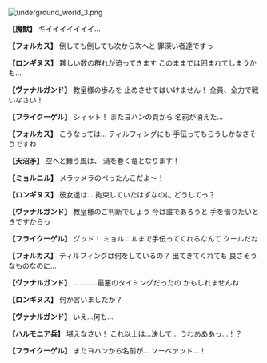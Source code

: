 
![underground_world_3.png](../images/backgrounds/underground_world_3.png)

**【魔獣】**
ギイイイイイイイ…

**【フォルカス】**
倒しても倒しても次から次へと
罪深い者達ですっ

**【ロンギヌス】**
夥しい数の群れが迫ってきます
このままでは囲まれてしまうかも…

**【ヴァナルガンド】**
教皇様の歩みを
止めさせてはいけません！
全員、全力で戦いなさい！

**【フライクーゲル】**
シィット！
またヨハンの頁から
名前が消えた…

**【フォルカス】**
こうなっては…
ティルフィングにも
手伝ってもらうしかなさそうですね

**【天沼矛】**
空へと舞う風は、
渦を巻く竜となります！

**【ミョルニル】**
メラッメラのぺったんこだよ～！

**【ロンギヌス】**
彼女達は…
拘束していたはずなのに
どうしてっ？

**【ヴァナルガンド】**
教皇様のご判断でしょう
今は誰であろうと
手を借りたいときですからっ

**【フライクーゲル】**
グッド！
ミョルニルまで手伝ってくれるなんて
クールだね

**【フォルカス】**
ティルフィングは何をしているの？
出てきてくれても
良さそうなものなのに…

**【ヴァナルガンド】**
…………最悪のタイミングだったの
かもしれませんね

**【ロンギヌス】**
何か言いましたか？

**【ヴァナルガンド】**
いえ…何も…

**【ハルモニア兵】**
堪えなさい！
これ以上は…決して…
うわあああっ…！？

**【フライクーゲル】**
またヨハンから名前が…
ソーベァッド…！